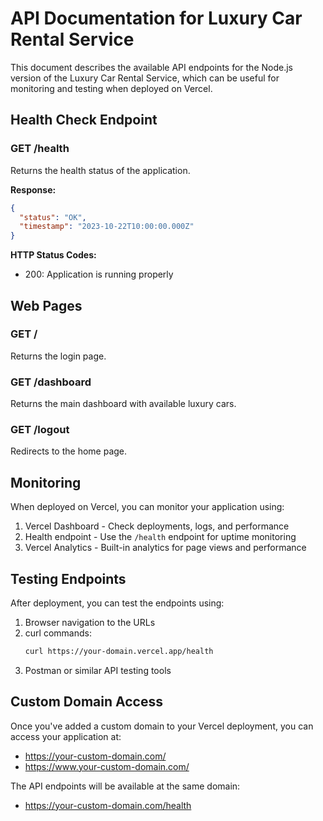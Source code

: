 # API Documentation for Luxury Car Rental Service

This document describes the available API endpoints for the Node.js version of the Luxury Car Rental Service, which can be useful for monitoring and testing when deployed on Vercel.

## Health Check Endpoint

### GET /health

Returns the health status of the application.

**Response:**
```json
{
  "status": "OK",
  "timestamp": "2023-10-22T10:00:00.000Z"
}
```

**HTTP Status Codes:**
- 200: Application is running properly

## Web Pages

### GET /

Returns the login page.

### GET /dashboard

Returns the main dashboard with available luxury cars.

### GET /logout

Redirects to the home page.

## Monitoring

When deployed on Vercel, you can monitor your application using:

1. Vercel Dashboard - Check deployments, logs, and performance
2. Health endpoint - Use the `/health` endpoint for uptime monitoring
3. Vercel Analytics - Built-in analytics for page views and performance

## Testing Endpoints

After deployment, you can test the endpoints using:

1. Browser navigation to the URLs
2. curl commands:
   ```bash
   curl https://your-domain.vercel.app/health
   ```
3. Postman or similar API testing tools

## Custom Domain Access

Once you've added a custom domain to your Vercel deployment, you can access your application at:

- https://your-custom-domain.com/
- https://www.your-custom-domain.com/

The API endpoints will be available at the same domain:

- https://your-custom-domain.com/health